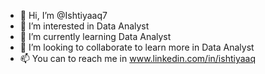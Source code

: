 - 👋 Hi, I’m @Ishtiyaaq7
- 👀 I’m interested in Data Analyst
- 🌱 I’m currently learning Data Analyst
- 💞️ I’m looking to collaborate to learn more in Data Analyst
- 📫 You can to reach me in www.linkedin.com/in/ishtiyaaq

<!---
Ishtiyaaq7/Ishtiyaaq7 is a ✨ special ✨ repository because its `README.md` (this file) appears on your GitHub profile.
You can click the Preview link to take a look at your changes.
--->
